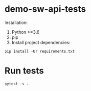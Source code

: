 # demo-sw-api-tests
Installation:
1. Python >=3.6
2. pip
3. Install project dependencies:
```
pip install -Ur requirements.txt
```

# Run tests
```
pytest -s .
```
